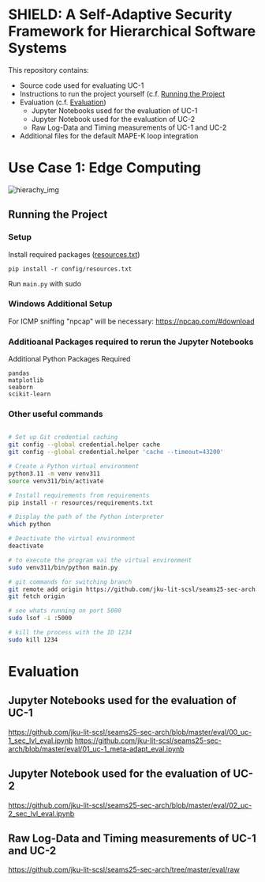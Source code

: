 # SHIELD: A Self-Adaptive Security Framework for Hierarchical Software Systems

This repository contains:
- Source code used for evaluating UC-1
- Instructions to run the project yourself (c.f. [Running the Project](#running-the-project)
- Evaluation (c.f. [Evaluation](#evaluation))
  - Jupyter Notebooks used for the evaluation of UC-1
  - Jupyter Notebook used for the evaluation of UC-2
  - Raw Log-Data and Timing measurements of UC-1 and UC-2
- Additional files for the default MAPE-K loop integration 

# Use Case 1: Edge Computing

![hierachy_img](https://github.com/jku-lit-scsl/seams25-sec-arch/blob/master/uc-1-arch-v2.png)


## Running the Project 

### Setup

Install required packages ([resources.txt](config%2Fresources.txt))

```
pip install -r config/resources.txt
```

Run `main.py` with sudo

### Windows Additional Setup

For ICMP sniffing "npcap" will be necessary: https://npcap.com/#download


### Additioanal Packages required to rerun the Jupyter Notebooks

Additional Python Packages Required

```
pandas
matplotlib
seaborn 
scikit-learn
```

### Other useful commands

```bash

# Set up Git credential caching
git config --global credential.helper cache
git config --global credential.helper 'cache --timeout=43200'

# Create a Python virtual environment
python3.11 -m venv venv311
source venv311/bin/activate

# Install requirements from requirements
pip install -r resources/requirements.txt

# Display the path of the Python interpreter
which python

# Deactivate the virtual environment
deactivate

# to execute the program vai the virtual environment
sudo venv311/bin/python main.py

# git commands for switching branch
git remote add origin https://github.com/jku-lit-scsl/seams25-sec-arch.git
git fetch origin

# see whats running on port 5000
sudo lsof -i :5000

# kill the process with the ID 1234
sudo kill 1234
```



# Evaluation

## Jupyter Notebooks used for the evaluation of UC-1   
https://github.com/jku-lit-scsl/seams25-sec-arch/blob/master/eval/00_uc-1_sec_lvl_eval.ipynb
https://github.com/jku-lit-scsl/seams25-sec-arch/blob/master/eval/01_uc-1_meta-adapt_eval.ipynb

## Jupyter Notebook used for the evaluation of UC-2
https://github.com/jku-lit-scsl/seams25-sec-arch/blob/master/eval/02_uc-2_sec_lvl_eval.ipynb

## Raw Log-Data and Timing measurements of UC-1 and UC-2
https://github.com/jku-lit-scsl/seams25-sec-arch/tree/master/eval/raw



